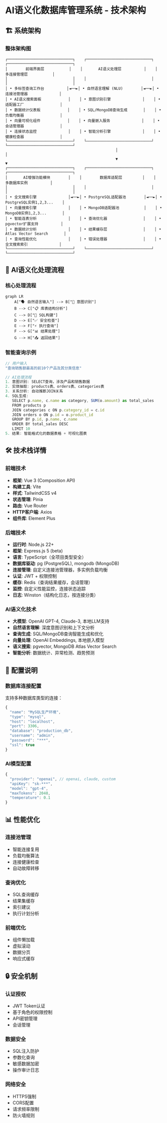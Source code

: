 # AI语义化数据库管理系统 - 技术架构

## 🏗️ 系统架构

### 整体架构图

```
┌─────────────────────────────┐    ┌─────────────────────────────┐    ┌─────────────────────────────┐
│        前端界面层           │    │       AI语义处理层          │    │      多连接管理层           │
│                             │    │                             │    │                             │
│ • 多标签查询工作台          │◄──►│ • 自然语言理解 (NLU)        │◄──►│ • 连接池管理器              │
│ • AI语义搜索面板            │    │ • 意图识别引擎              │    │ • 适配器工厂                │
│ • 数据统计仪表板            │    │ • SQL/MongoDB查询生成       │    │ • 负载均衡器                │
│ • 向量可视化组件            │    │ • 向量嵌入服务              │    │ • 会话管理器                │
│ • 连接状态监控              │    │ • 智能分析引擎              │    │ • 健康检查器                │
└─────────────────────────────┘    └─────────────────────────────┘    └─────────────────────────────┘
                                                 │                                   │
                                                 ▼                                   ▼
┌─────────────────────────────┐    ┌─────────────────────────────┐    ┌─────────────────────────────┐
│       AI增强功能模块        │    │        数据库适配层         │    │       多数据库实例          │
│                             │    │                             │    │                             │
│ • 全文搜索引擎              │◄──►│ • PostgreSQL适配器池        │◄──►│ • PostgreSQL实例1,2,3...    │
│ • 向量搜索引擎              │    │ • MongoDB适配器池           │    │ • MongoDB实例1,2,3...       │
│ • 智能连表分析              │    │ • 查询优化器                │    │ • pgvector扩展支持          │
│ • 数据统计分析              │    │ • 结果缓存层                │    │ • Atlas Vector Search       │
│ • 查询性能优化              │    │ • 错误处理器                │    │ • 全文搜索索引              │
└─────────────────────────────┘    └─────────────────────────────┘    └─────────────────────────────┘
```

## 🧠 AI语义化处理流程

### 核心处理流程

```mermaid
graph LR
    A["🗣️ 自然语言输入"] --> B["🧠 意图识别"]
    B --> C["📋 库表结构分析"]
    C --> D["🔨 SQL构建"]
    D --> E["✅ 安全检查"]
    E --> F["⚡ 执行查询"]
    F --> G["📊 结果处理"]
    G --> H["📤 返回结果"]
```

### 智能查询示例

```javascript
// 用户输入
"查询销售额最高的前10个产品及其分类信息"

// AI处理流程
1. 意图识别: SELECT查询，涉及产品和销售数据
2. 实体抽取: products表、orders表、categories表
3. 关系分析: 自动推断JOIN关系
4. SQL生成: 
   SELECT p.name, c.name as category, SUM(o.amount) as total_sales
   FROM products p 
   JOIN categories c ON p.category_id = c.id
   JOIN orders o ON p.id = o.product_id 
   GROUP BY p.id, p.name, c.name 
   ORDER BY total_sales DESC 
   LIMIT 10
5. 结果: 智能格式化的数据表格 + 可视化图表
```

## 🛠️ 技术栈详情

### 前端技术
- **框架**: Vue 3 (Composition API)
- **构建工具**: Vite
- **样式**: TailwindCSS v4
- **状态管理**: Pinia
- **路由**: Vue Router
- **HTTP客户端**: Axios
- **组件库**: Element Plus

### 后端技术
- **运行时**: Node.js 22+
- **框架**: Express.js 5 (beta)
- **语言**: TypeScript（全项目类型安全）
- **数据库驱动**: pg (PostgreSQL), mongodb (MongoDB)
- **连接管理**: 自定义连接池管理器，多实例负载均衡
- **认证**: JWT + 权限控制
- **缓存**: Redis（查询结果缓存，会话管理）
- **监控**: 自定义性能监控，连接状态追踪
- **日志**: Winston（结构化日志，按连接分类）

### AI语义化技术
- **大模型**: OpenAI GPT-4, Claude-3, 本地LLM支持
- **自然语言理解**: 深度意图识别和上下文分析
- **查询生成**: SQL/MongoDB查询智能生成和优化
- **向量处理**: OpenAI Embeddings, 本地嵌入模型
- **语义搜索**: pgvector, MongoDB Atlas Vector Search
- **智能分析**: 数据统计、异常检测、趋势预测

## 🔧 配置说明

### 数据库连接配置

支持多种数据库类型的连接：

```typescript
{
  "name": "MySQL生产环境",
  "type": "mysql",
  "host": "localhost",
  "port": 3306,
  "database": "production_db",
  "username": "admin",
  "password": "***",
  "ssl": true
}
```

### AI模型配置

```typescript
{
  "provider": "openai", // openai, claude, custom
  "apiKey": "sk-***",
  "model": "gpt-4",
  "maxTokens": 2048,
  "temperature": 0.1
}
```

## 📊 性能优化

### 连接池管理
- 智能连接复用
- 负载均衡算法
- 连接健康检查
- 自动故障转移

### 查询优化
- SQL查询缓存
- 结果集缓存
- 索引建议
- 执行计划分析

### 前端优化
- 组件懒加载
- 虚拟滚动
- 数据分页
- 响应式缓存

## 🔒 安全机制

### 认证授权
- JWT Token认证
- 基于角色的权限控制
- API密钥管理
- 会话管理

### 数据安全
- SQL注入防护
- 参数化查询
- 敏感数据加密
- 操作审计日志

### 网络安全
- HTTPS强制
- CORS配置
- 请求频率限制
- 防火墙规则